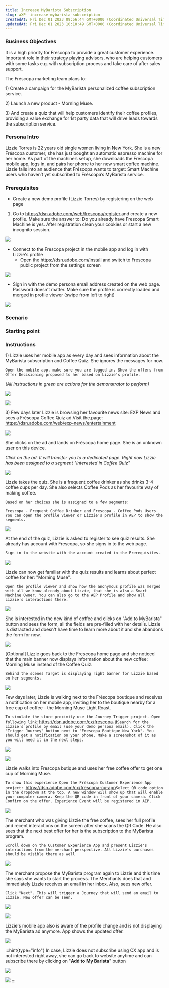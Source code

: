 ```yaml
---
title: Increase MyBarista Subscription
slug: aXP--increase-mybarista-subscription
createdAt: Fri Dec 01 2023 09:56:44 GMT+0000 (Coordinated Universal Time)
updatedAt: Fri Dec 01 2023 10:10:49 GMT+0000 (Coordinated Universal Time)
---
```


### **Business Objectives**

It is a high priority for Frescopa to provide a great customer experience. Important role in their strategy playing advisors, who are helping customers with  some tasks e.g. with subscription process and take care of after sales support.&#x20;

The Fréscopa marketing team plans to:

1\) Create a campaign for the MyBarista personalized coffee subscription service.

2\) Launch a new product - Morning Muse.

3\) And create a quiz that will help customers identify their coffee profiles, providing a value exchange for 1st party data that will drive leads towards the subscription service.

### **Persona Intro**

Lizzie Torres is 22 years old single women living in New York. She is a new Fréscopa customer, she has just bought an automatic espresso machine for her home. As part of the machine’s setup, she downloads the Fréscopa mobile app, logs in, and pairs her phone to her new smart coffee machine. Lizzie falls into an audience that Fréscopa wants to target: Smart Machine users who haven’t yet subscribed to Fréscopa’s MyBarista service.

### **Prerequisites**

- Create a new demo profile (Lizzie Torres) by registering on the web page

1. &#x20;Go to [https://dsn.adobe.com/web/frescopa/register ](https://dsn.adobe.com/web/frescopa/register)and create a new profile. Make sure the answer to: Do you already have Frescopa Smart Machine is yes. After registration clean your cookies or start a new incognito session.&#x20;

![](../../assets/OQvj74pwJEgwsXis9ZnQl_image.png)

- Connect to the Frescopa project in the mobile app and log in with Lizzie's profile
  - &#x20;Open the <https://dsn.adobe.com/install> and switch to Frescopa public project from the settings screen

![](../../assets/pIk8IkGXsRrEsyE_n7Aym_image.png)

- Sign in with the demo persona email address created on the web page. Password doesn't matter. Make sure the profile is correctly loaded and merged in profile viewer (swipe from left to right)

![](../../assets/1reKRr3xd8wUA8mefBXpA_image.png)

### **Scenario**

### **Starting point**

### **Instructions**

1\) Lizzie uses her mobile app as every day and sees information about the MyBarista subscription and Coffee Quiz. She ignores the messages for now.

`Open the mobile app, make sure you are logged in. Show the offers from Offer Decisioning proposed to her based on Lizzie's profile.`

*(All instructions in green are actions for the demonstrator to perform)*

![](../../assets/62gmpUym1haishrZv4jdl_image.png)

![](../../assets/GpYq_xmEjyiIOCq5lpOIf_image.png)

3\) Few days later Lizzie is browsing her favourite news site: EXP News and sees a Fréscopa Coffee Quiz ad.Visit the[ ](https://builder.adobedemo.com/run/exp-news/entertainment)page: <https://dsn.adobe.com/web/exp-news/entertainment>

![](../../assets/VVYQMoTBSoebYTObLXAul_image.png)

She clicks on the ad and lands on Fréscopa home page. She is an unknown user on this device.&#x20;

*Click on the ad. It will transfer you to a dedicated page. Right now Lizzie has been assigned to a segment "Interested in Coffee Quiz"*

![](../../assets/2EusvT2MSgG7t_tsF3UeV_image.png)

Lizzie takes the quiz. She is a frequent coffee drinker as she drinks 3-4 coffee cups per day. She also selects Coffee Pods as her favourite way of making coffee.

`Based on her choices she is assigned to a few segments:`

`Frescopa - Frequent Coffee Drinker and Frescopa - Coffee Pods Users. You can open the profile viewer or Lizzie's profile in AEP to show the segments.`

![](../../assets/whS9Kbq4M1XJKKSHZEVYU_image.png)

At the end of the quiz, Lizzie is asked to register to see quiz results. She already has account with Frescopa, so she signs in to the web page. &#x20;

`Sign in to the website with the account created in the Prerequisites.`

![](../../assets/QhIqFrA6rUX_cnpiPPeMi_image.png)

Lizzie can now get familiar with the quiz results and learns about perfect coffee for her: "Morning Muse".&#x20;

`Open the profile viewer and show how the anonymous profile was merged with all we know already about Lizzie, that she is also a Smart Machine Owner. You can also go to the AEP Profile and show all Lizzie's interactions there.`

![](../../assets/R7tlvXs6QHzEqZAzcH_Qg_image.png)

She is interested in the new kind of coffee and clicks on "Add to MyBarista" button and sees the form, all the fields are pre-filled with her details. Lizzie is distracted and doesn't have time to learn more about it and she abandons the form for now.

![](../../assets/Ym923lPmmmlvtKNAothV9_image.png)

\[Optional] Lizzie goes back to the Frescopa home page and she noticed that the main banner now displays information about the new coffee: Morning Muse instead of the Coffee Quiz.

`Behind the scenes Target is displaying right banner for Lizzie based on her segments.`

![](../../assets/hOZvKJRqiOjTeY3tmeFSX_image.png)

Few days later, Lizzie is walking next to the Fréscopa boutique and receives a notification on her mobile app, inviting her to the boutique nearby for a free cup of coffee - the Morning Muse Light Roast.&#x20;

`To simulate the store proximity use the Journey Trigger project. Open following link:`<https://dsn.adobe.com/cx/frescopa-jt>`Search for the Lizzie's profile by email (use your demo persona email). Click the "Trigger Journey" button next to "Frescopa Boutique New York". You should get a notification on your phone. Make a screenshot of it as you will need it in the next steps.`

![](../../assets/rJ6LRJOzbTIlbsLijTT6a_image.png)

![](../../assets/HE-WG65elC9S2oNBisoqu_image.png)

Lizzie walks into Frescopa butique and uses her free coffee offer to get one cup of Morning Muse.

`To show this experience Open the Fréscopa Customer Experience App project: `<https://dsn.adobe.com/cx/frescopa-cx-app>`Select QR code option in the dropdown at the top. A new window will show up that will enable your computer camera. Keep the QR code in front of your camera. Click Confirm on the offer. Experience Event will be registered in AEP.`

![](../../assets/NIxwI92WwN8RQ7cuL5f2r_image.png)

The merchant who was giving Lizzie the free coffee, sees her full profile and recent interactions on the screen after she scans the QR Code. He also sees that the next best offer for her is the subscription to the MyBarista program.&#x20;

`Scroll down on the Customer Experience App and present Lizzie's interactions from the merchant perspective. All Lizzie's purchases should be visible there as well`

![](../../assets/reMyjLBbHpsjgxTP-Pq8x_image.png)

The merchant propose the MyBarista program again to Lizzie and this time she says she wants to start the process. The Merchants does that and immediately Lizzie receives an email in her inbox. Also, sees new offer.

`Click "Next". This will trigger a Journey that will send an email to Lizzie. New offer can be seen.`

![](../../assets/yorP4M8BIgqeu4abIW19l_image.png)

![](../../assets/p4Sn4WQ9kjPz4MpCV7vf7_image.png)

Lizzie's mobile app also is aware of the profile change and is not displaying the MyBarista ad anymore. App shows the updated offer.

![](../../assets/Er8rOMN0FQX2M9OKjddMs_image.png)

:::hint{type="info"}
In case, Lizzie does not subscribe using CX app and is not interested right away, she can go back to website anytime and can subscribe there by clicking on "**Add to My Barista**" button

![](../../assets/aUb0-Vng1ZJnSaTD7ldl2_image.png)

![](../../assets/zX0EnHvEdUpC1-Rknf-MY_image.png)
:::

